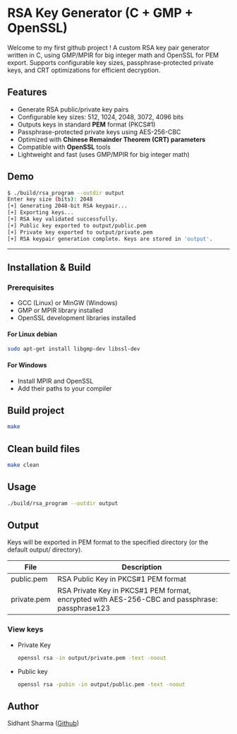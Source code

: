 # RSA Key Generator (C + GMP + OpenSSL)
Welcome to my first github project !
A custom RSA key pair generator written in C, using GMP/MPIR for big integer math and OpenSSL for PEM export. Supports configurable key sizes, passphrase-protected private keys, and CRT optimizations for efficient decryption.

##  Features

- Generate RSA public/private key pairs
- Configurable key sizes: 512, 1024, 2048, 3072, 4096 bits
- Outputs keys in standard **PEM** format (PKCS#1)
- Passphrase-protected private keys using AES-256-CBC
- Optimized with **Chinese Remainder Theorem (CRT) parameters**
- Compatible with **OpenSSL** tools
- Lightweight and fast (uses GMP/MPIR for big integer math)

##  Demo

```bash
$ ./build/rsa_program --outdir output
Enter key size (bits): 2048
[+] Generating 2048-bit RSA keypair...
[+] Exporting keys...
[+] RSA key validated successfully.
[+] Public key exported to output/public.pem
[+] Private key exported to output/private.pem
[+] RSA keypair generation complete. Keys are stored in 'output'.
```

---

##  Installation & Build
### Prerequisites 
- GCC (Linux) or MinGW (Windows)
- GMP or MPIR library installed
- OpenSSL development libraries installed
#### For Linux debian
```bash
sudo apt-get install libgmp-dev libssl-dev
```
#### For Windows
- Install MPIR and OpenSSL
- Add their paths to your compiler

## Build project
```bash
make
```
## Clean build files
```bash
make clean
```
## Usage
```bash
./build/rsa_program --outdir output
```

## Output
Keys will be exported in PEM format to the specified directory (or the default output/ directory).

| File  | Description |
| ------------- | ------------- |
| public.pem | RSA Public Key in PKCS#1 PEM format|
| private.pem | RSA Private Key in PKCS#1 PEM format, encrypted with AES-256-CBC and passphrase: passphrase123  |

### View keys
- Private Key
  ```bash
  openssl rsa -in output/private.pem -text -noout
  ```
- Public key
  ```bash
  openssl rsa -pubin -in output/public.pem -text -noout
  ```
## Author
Sidhant Sharma ([Github](https://github.com/sidhantsharma24))







